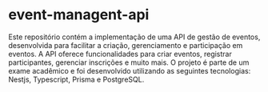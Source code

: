 # event-managent-api

Este repositório contém a implementação de uma API de gestão de eventos, desenvolvida para facilitar a criação, gerenciamento e participação em eventos. A API oferece funcionalidades para criar eventos, registrar participantes, gerenciar inscrições e muito mais. O projeto é parte de um exame acadêmico e foi desenvolvido utilizando as seguintes tecnologias: Nestjs, Typescript, Prisma e PostgreSQL. 
